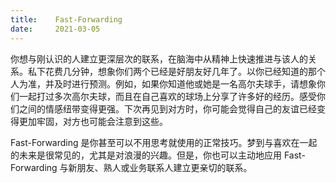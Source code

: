 ```yaml
---
title:    Fast-Forwarding
date:     2021-03-05
---
```


你想与刚认识的人建立更深层次的联系，在脑海中从精神上快速推进与该人的关系。私下花费几分钟，想象你们两个已经是好朋友好几年了。以你已经知道的那个人为准，并及时进行预测。例如，如果你知道他或她是一名高尔夫球手，请想象你们一起打过多次高尔夫球，而且在自己喜欢的球场上分享了许多好的经历。感受你们之间的情感纽带变得更强。下次再见到对方时，你可能会觉得自己的友谊已经变得更加牢固，对方也可能会注意到这些。

Fast-Forwarding 是你甚至可以不用思考就使用的正常技巧。梦到与喜欢在一起的未来是很常见的，尤其是对浪漫的兴趣。但是，你也可以主动地应用 Fast-Forwarding 与新朋友、熟人或业务联系人建立更亲切的联系。

